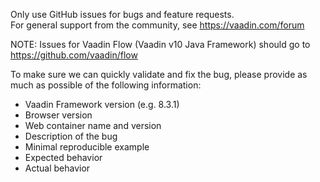 Only use GitHub issues for bugs and feature requests.   
For general support from the community, see https://vaadin.com/forum

NOTE: Issues for Vaadin Flow (Vaadin v10 Java Framework) should go to https://github.com/vaadin/flow

To make sure we can quickly validate and fix the bug, please provide as much as possible of the following information:
- Vaadin Framework version (e.g. 8.3.1)
- Browser version
- Web container name and version
- Description of the bug
- Minimal reproducible example
- Expected behavior
- Actual behavior
